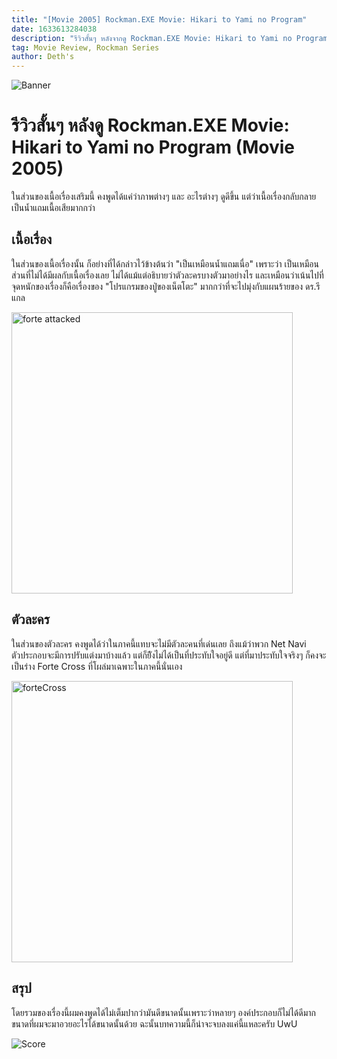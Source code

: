 ```yaml
---
title: "[Movie 2005] Rockman.EXE Movie: Hikari to Yami no Program"
date: 1633613284038
description: "รีวิวสั้นๆ หลังจากดู Rockman.EXE Movie: Hikari to Yami no Program.."
tag: Movie Review, Rockman Series
author: Deth's
---
```

![Banner](https://cdn.myanimelist.net/images/anime/1/2203.jpg)

# รีวิวสั้นๆ หลังดู Rockman.EXE Movie: Hikari to Yami no Program (Movie 2005)
ในส่วนของเนื้อเรื่องเสริมนี้ คงพูดได้แค่ว่าภาพต่างๆ และ อะไรต่างๆ ดูดีขึ้น แต่ว่าเนื้อเรื่องกลับกลายเป็นน้ำแถมเนื้อเสียมากกว่า
<br />

## เนื้อเรื่อง
ในส่วนของเนื้อเรื่องนั้น ก็อย่างที่ได้กล่าวไว้ข้างต้นว่า "เป็นเหมือนน้ำแถมเนื่อ" เพราะว่า เป็นเหมือนส่วนที่ไม่ได้มีผลกับเนื้อเรื่องเลย ไม่ได้แม้แต่อธิบายว่าตัวละครบางตัวมาอย่างไร และเหมือนว่าเน้นไปที่จุดหนักของเรื่องก็คือเรื่องของ "โปรแกรมของปู่ของเน็ตโตะ" มากกว่าที่จะไปมุ่งกับแผนร้ายของ ดร.รีแกล

<img src="https://sv1.picz.in.th/images/2021/10/07/u7z9v2.webp" alt= "forte attacked" width="450px" />
<br />

## ตัวละคร
ในส่วนของตัวละคร คงพูดได้ว่าในภาคนี้แทบจะไม่มีตัวละคนที่เด่นเลย ถึงแม้ว่าพวก Net Navi ตัวประกอบจะมีการปรับแต่งมาบ้างแล้ว แต่ก็ยัีงไม่ได้เป็นที่ประทับใจอยู่ดี แต่ที่มาประทับใจจริงๆ ก็คงจะเป็นร่าง Forte Cross ที่โผล่มาเฉพาะในภาคนี้นั่นเอง

<img src="https://sv1.picz.in.th/images/2021/10/07/u7z9v2.webp" alt= "forteCross" width="450px" />
<br />

## สรุป
โดยรวมของเรื่องนี้ผมคงพูดได้ไม่เต็มปากว่ามันดีขนาดนั้นเพราะว่าหลายๆ องค์ประกอบก็ไม่ได้ดีมากขนาดที่ผมจะมาอวยอะไรได้ขนาดนั้นด้วย ฉะนั้นบทความนี้ก็น่าจะจบลงแค่นี้แหละครับ UwU

![Score](https://img.shields.io/badge/Score-7%2F10-coral?style=for-the-badge)
